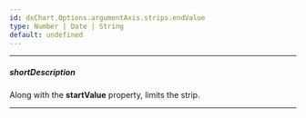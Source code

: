 ```yaml
---
id: dxChart.Options.argumentAxis.strips.endValue
type: Number | Date | String
default: undefined
---
```

---
##### shortDescription
Along with the **startValue** property, limits the strip.

---
